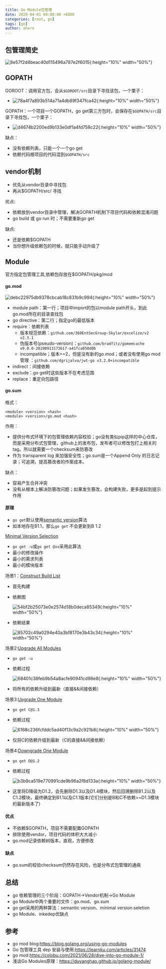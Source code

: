 ```yaml
---
title: Go Module包管理
date: 2020-04-01 00:00:00 +0800
categories: [root, go]
tags: [go]
author: ahern
---
```


## 包管理简史

![8e57f2d4beac40d115496a787e2f6015](https://raw.githubusercontent.com/li-zeyuan/access/master/img/8e57f2d4beac40d115496a787e2f6015.png){:height="10%" width="50%"}

## GOPATH

GOROOT：调用官方包，会从`$GOROOT/src`目录下寻找该包，一个栗子：

- ![78a4f7a893b514a71a4db89f347fca42](https://raw.githubusercontent.com/li-zeyuan/access/master/img/78a4f7a893b514a71a4db89f347fca42.png){:height="10%" width="50%"}

GOPATH：一个项目一个GOPATH，go get第三方包时，会保存在`$GOPATH/src`目录下寻找包，一个栗子： 

- ![d4674b2200ed9b133e0df1a4fd758c22](https://raw.githubusercontent.com/li-zeyuan/access/master/img/d4674b2200ed9b133e0df1a4fd758c22.png){:height="10%" width="50%"}

缺点： 

- 没有依赖列表，只能一个一个go get
- 依赖代码根项目的代码混到`$GOPATH/src`

## vendor机制

- 优先从vendor目录中寻找包
- 再从$GOPATH/src/ 寻找

优点:

- 依赖放到vendor目录中管理，解决GOPATH机制下项目代码和依赖混淆问题
- go build 或 go run 时；不需要重新go get

缺点:

- 还是依赖$GOPATH
- 当你想升级依赖包的时候，就只能手动升级了

## Module

官方指定包管理工具,依赖包存放在$GOPATH/pkg/mod

#### go.mod

![debc22975db9378cbcab18c831b9c994](https://raw.githubusercontent.com/li-zeyuan/access/master/img/debc22975db9378cbcab18c831b9c994.png){:height="10%" width="50%"}

- module path：第一行；项目中import的包以module path开头，到此go.mod所在的目录查找包
- go directive：第二行；指定go的最低版本
- require：依赖列表
  - 版本规范依赖：`github.com/360EntSecGroup-Skylar/excelize/v2 v2.3.1`
  - 伪版本号(pseudo-version)：`github.com/bradfitz/gomemcache v0.0.0-20190913173617-a41fca850d0b`
  - incompatible；版本>=2，但是没有新的go.mod；或者没有使用go mod 管理 ：`github.com/dgrijalva/jwt-go v3.2.0+incompatible`
- indirect：间接依赖
- exclude：go get时这些版本不在考虑范围
- replace：重定向包路径

#### go.sum

格式：

```
<module> <version> <hash>
<module> <version>/go.mod <hash>
```

作用：

- 提供分布式环境下的包管理依赖内容校验；go没有类似pip这样的中心仓库，而是采用分布式包管理，github上的发布包，发布者可以修改包打上相关的tag。所以就需要一个checksum来防篡改
- 作为 transparent log 来加强安全性；go.sum是一个Append Only 的日志记录；可追溯，提高篡改者的作案成本。

缺点：

- 容易产生合并冲突
- 没有从根本上解决防篡改问题；如果发生篡改，会构建失败，更多是起到提示作用

#### 原理

- `go get`默认使用[semantic version](https://semver.org/)算法
- 如本地存在B1.1，那么`go get` 不会更新到B 1.2 

[Minimal Version Selection](https://research.swtch.com/vgo-mvs)

- `go get -u`或`go get @xx`采用此算法
- 最小的修改操作
- 最小的需求列表
- 最小的模块版本

场景1：[Construct Build List](https://research.swtch.com/vgo-mvs#algorithm_1)

- 首先构建

- 依赖图
  
  ![54bf2b25073e0e2574d18b0deca85349](https://raw.githubusercontent.com/li-zeyuan/access/master/img/54bf2b25073e0e2574d18b0deca85349.png){:height="10%" width="50%"}

- 依赖结果
  
  ![85702c49a0294e40a3bf8170e3b43c34](https://raw.githubusercontent.com/li-zeyuan/access/master/img/85702c49a0294e40a3bf8170e3b43c34.png){:height="10%" width="50%"}

场景2:[Upgrade All Modules](https://research.swtch.com/vgo-mvs#algorithm_2)

- `go get -u`

- 依赖过程
  
  ![68401c38feb9b54a8acfe90941cd98e8](https://raw.githubusercontent.com/li-zeyuan/access/master/img/68401c38feb9b54a8acfe90941cd98e8.png){:height="10%" width="50%"}

- 将所有的依赖升级到最新（直接&&间接依赖）

场景3:[Upgrade One Module](https://research.swtch.com/vgo-mvs#algorithm_3)

- `go get C@1.3`

- 依赖过程
  
  ![6168c236fcfddc5ad40f13c9a2c921b8](https://raw.githubusercontent.com/li-zeyuan/access/master/img/6168c236fcfddc5ad40f13c9a2c921b8.png){:height="10%" width="50%"}

- 仅将C的依赖升级到最新（C的直接&&间接依赖）

场景4:[Downgrade One Module](https://research.swtch.com/vgo-mvs#algorithm_4)

- `go get D@1.2`

- 依赖过程 
  
  ![b3b9ca519e770991cde9b96a2f8d133a](https://raw.githubusercontent.com/li-zeyuan/access/master/img/b3b9ca519e770991cde9b96a2f8d133a.png){:height="10%" width="50%"}

- 这里将D降级为D1.2，会先删除D1.3以及D1.4模块，然后回溯删除B1.2以及C1.2模块，最终确定到B1.1以及C1.1版本(它们分别是B和C不依赖>=D1.3模块的最新版本了)

#### 优点

- 不依赖$GOPATH，项目不需要配置GOPATH
- 排除使用vendor，项目代码的体积大大减小
- go.mod记录依赖树版本，直观，方便修改

#### 缺点

- go.sum的校验checksum仍然存在风险，也是分布式包管理的通病

## 总结

- go 依赖管理的三个阶段：GOPATH->Vendor机制->Go Module
- go Module中两个重要的文件：go.mod、go.sum
- go get采用的两种算法：semantic version、minimal version seletion
- go Module、inkedep优缺点

## 参考

- go mod blog:https://blog.golang.org/using-go-modules
- Go 包管理工具 dep 安装与使用:https://learnku.com/articles/31474
- go mod:https://colobu.com/2021/06/28/dive-into-go-module-1/
- 浅谈Go Modules原理：https://duyanghao.github.io/golang-module/
